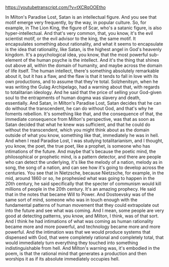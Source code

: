 https://youtubetranscript.com/?v=tXCRqOOEtho

 In Milton's Paradise Lost, Satan is an intellectual figure. And you see that motif emerge very frequently, by the way, in popular culture. So, for example, in The Lion King, the figure of Scar, who's a satanic figure, is also hyper-intellectual. And that's very common, that, you know, it's the evil scientist motif, or the evil advisor to the king, the same motif. It encapsulates something about rationality, and what it seems to encapsulate is the idea that rationality, like Satan, is the highest angel in God's heavenly kingdom. It's a psychological idea, you know, that the most powerful sub-element of the human psyche is the intellect. And it's the thing that shines out above all, within the domain of humanity, and maybe across the domain of life itself. The human intellect, there's something absolutely remarkable about it, but it has a flaw, and the flaw is that it tends to fall in love with its own productions, and to assume that they're total. Solzhenitsyn, when he was writing the Gulag Archipelago, had a warning about that, with regards to totalitarian ideology. And he said that the price of selling your God-given soul to the entrapments of human dogma was slavery and death, essentially. And Satan, in Milton's Paradise Lost, Satan decides that he can do without the transcendent, he can do without God, and that's why he foments rebellion. It's something like that, and the consequence of that, the immediate consequence from Milton's perspective, was that as soon as Satan decided that what he knew was sufficient, and that he could do without the transcendent, which you might think about as the domain outside of what you know, something like that, immediately he was in hell. And when I read Paradise Lost, I was studying totalitarianism, and I thought, you know, the poet, the true poet, like a prophet, is someone who has intimations of the future. And maybe that's because the poetic mind, the philosophical or prophetic mind, is a pattern detector, and there are people who can detect the underlying, it's like the melody of a nation, melody as in song, the song of a nation, and can see how it's going to develop across the centuries. You see that in Nietzsche, because Nietzsche, for example, in the mid, around 1860 or so, he prophesied what was going to happen in the 20th century, he said specifically that the specter of communism would kill millions of people in the 20th century. It's an amazing prophecy. He said that in the notes that became Will to Power. And Dostoevsky was of the same sort of mind, someone who was in touch enough with the fundamental patterns of human movement that they could extrapolate out into the future and see what was coming. And I mean, some people are very good at detecting patterns, you know, and Milton, I think, was of that sort. And I think he had intimations of what was coming as human rationality became more and more powerful, and technology became more and more powerful. And the intimation was that we would produce systems that dispensed with God, that were completely rational and completely total, that would immediately turn everything they touched into something indistinguishable from hell. And Milton's warning was, it's embodied in the poem, is that the rational mind that generates a production and then worships it as if its absolute immediately occupies hell.